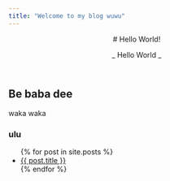 ```yaml
---
title: "Welcome to my blog wuwu"
---
```

<header>
# Hello World!

_ Hello World _
</header>

## Be baba dee
waka waka

### ulu
<ul>
  {% for post in site.posts %}
    <li>
      <a href="{{ post.url }}">{{ post.title }}</a>
    </li>
  {% endfor %}
</ul>
